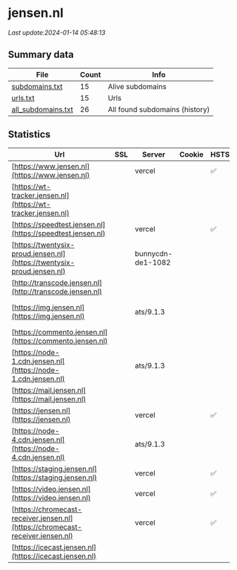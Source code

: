 # jensen.nl
*Last update:2024-01-14 05:48:13*
## Summary data
| File       | Count | Info |
|------------|-------|------|
|[subdomains.txt](/data/jensen/subdomains.txt)|15|Alive subdomains|
|[urls.txt](/data/jensen/urls.txt)|15|Urls|
|[all_subdomains.txt](/data/jensen/all_subdomains.txt)|26|All found subdomains (history)|
## Statistics
| Url | SSL | Server | Cookie | HSTS | CSP | XFO | XXP | RP | Tech |
|------------|-------|------|------|------|------|------|------|------|------|
|[https://www.jensen.nl](https://www.jensen.nl)| |vercel| |:white_check_mark: | | | |:white_check_mark: |HSTS Vercel|
|[https://wt-tracker.jensen.nl](https://wt-tracker.jensen.nl)| | | | | | | |:white_check_mark: ||
|[https://speedtest.jensen.nl](https://speedtest.jensen.nl)| |vercel| |:white_check_mark: | | | |:white_check_mark: |HSTS Vercel|
|[https://twentysix-proud.jensen.nl](https://twentysix-proud.jensen.nl)| |bunnycdn-de1-1082| | | | | |:white_check_mark: |Bunny|
|[http://transcode.jensen.nl](http://transcode.jensen.nl)| | | | | | | |:white_check_mark: ||
|[https://img.jensen.nl](https://img.jensen.nl)| |ats/9.1.3| | | | | |:white_check_mark: |Apache Traffic Serve...|
|[https://commento.jensen.nl](https://commento.jensen.nl)| | | | | | | |:white_check_mark: ||
|[https://node-1.cdn.jensen.nl](https://node-1.cdn.jensen.nl)| |ats/9.1.3| | | | | |:white_check_mark: |Apache Traffic Serve...|
|[https://mail.jensen.nl](https://mail.jensen.nl)| | | | | | | |:white_check_mark: |Nginx|
|[https://jensen.nl](https://jensen.nl)| |vercel| |:white_check_mark: | | | |:white_check_mark: |Gatsby:5.11.0 HSTS R...|
|[https://node-4.cdn.jensen.nl](https://node-4.cdn.jensen.nl)| |ats/9.1.3| | | | | |:white_check_mark: |Apache Traffic Serve...|
|[https://staging.jensen.nl](https://staging.jensen.nl)| |vercel| |:white_check_mark: | | | |:white_check_mark: |Gatsby:5.11.0 HSTS R...|
|[https://video.jensen.nl](https://video.jensen.nl)| |vercel| |:white_check_mark: | | | |:white_check_mark: |HSTS Vercel|
|[https://chromecast-receiver.jensen.nl](https://chromecast-receiver.jensen.nl)| |vercel| |:white_check_mark: | | | |:white_check_mark: |HSTS Vercel|
|[https://icecast.jensen.nl](https://icecast.jensen.nl)| | | | | | | |:white_check_mark: ||